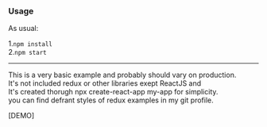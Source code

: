 ### Usage

As usual:

1.`npm install`<br />
2.`npm start`
***
This is a very basic example and probably should vary on production.<br />
It's not included redux or other libraries exept ReactJS and <br />
It's created thorugh npx create-react-app my-app for simplicity.<br />
you can find defrant styles of redux examples in my git profile.

[DEMO]

